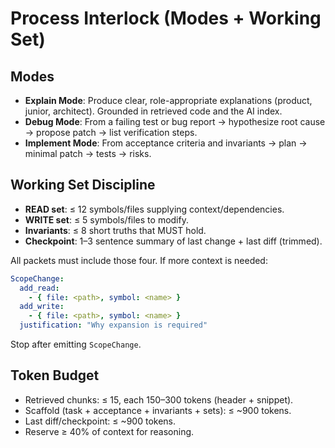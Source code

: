 # Process Interlock (Modes + Working Set)

## Modes
- **Explain Mode**: Produce clear, role-appropriate explanations (product, junior, architect). Grounded in retrieved code and the AI index.
- **Debug Mode**: From a failing test or bug report → hypothesize root cause → propose patch → list verification steps.
- **Implement Mode**: From acceptance criteria and invariants → plan → minimal patch → tests → risks.

## Working Set Discipline
- **READ set**: ≤ 12 symbols/files supplying context/dependencies.
- **WRITE set**: ≤ 5 symbols/files to modify.
- **Invariants**: ≤ 8 short truths that MUST hold.
- **Checkpoint**: 1–3 sentence summary of last change + last diff (trimmed).

All packets must include those four. If more context is needed:

```yaml
ScopeChange:
  add_read:
    - { file: <path>, symbol: <name> }
  add_write:
    - { file: <path>, symbol: <name> }
  justification: "Why expansion is required"
```

Stop after emitting `ScopeChange`.

## Token Budget
- Retrieved chunks: ≤ 15, each 150–300 tokens (header + snippet).
- Scaffold (task + acceptance + invariants + sets): ≤ ~900 tokens.
- Last diff/checkpoint: ≤ ~900 tokens.
- Reserve ≥ 40% of context for reasoning.
